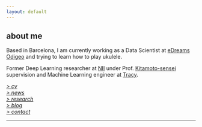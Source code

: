```yaml
---
layout: default
---
```


## about me

Based in Barcelona, I am currently working as a Data Scientist at [eDreams Odigeo](https://www.edreamsodigeo.com/) and trying to learn how to play ukulele.

Former Deep Learning researcher at [NII](www.nii.ac.jp/en/) under Prof. [Kitamoto-sensei](http://www.nii.ac.jp/en/faculty/digital_content/kitamoto_asanobu/) supervision and Machine Learning engineer at [Tracy](https://www.linkedin.com/company/tracy). 

[*> cv*](cv.md) <br/>
[*> news*](news.md) <br/>
[*> research*](research.md) <br/>
[*> blog*](https://medium.com/@lucasrg) <br/>
[*> contact*](contact.md)

<hr>

<a href="http://linkedin.com/in/lucasrodes"><i class='fa fa-linkedin'></i></a>
&nbsp; &nbsp;
<a href="http://twitter.com/lucasrodesg"><i class='fa fa-twitter'></i></a>
&nbsp; &nbsp;
<a href="http://github.com/lucasrodes"><i class='fa fa-github'></i></a>

